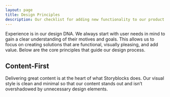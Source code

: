 ```yaml
---
layout: page
title: Design Principles
description: Our checklist for adding new functionality to our product.  
---
```


Experience is in our design DNA. We always start with user needs in mind to gain a clear understanding of their motives and goals. This allows us to focus on creating solutions that are functional, visually pleasing, and add value. Below are the core principles that guide our design process.


## Content-First

Delivering great content is at the heart of what Storyblocks does. Our visual style is clean and minimal so that our content stands out and isn’t overshadowed by unnecessary design elements.
